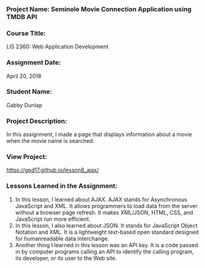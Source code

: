 ### Project Name:  Seminole Movie Connection Application using TMDB API

### Course Title:
LIS 2360:  Web Application Development

### Assignment Date:  
April 20, 2018

### Student Name:  
Gabby Dunlap

### Project Description:
In this assignment, I made a page that displays information about a movie when the movie name is searched.

### View Project:
https://gpd17.github.io/lesson8_ajax/

### Lessons Learned in the Assignment:
1. In this lesson, I learned about AJAX. AJAX stands for Asynchronous JavaScript and XML. It allows programmers to load data from the server without a browser page refresh. It makes XML/JSON, HTML, CSS, and JavaScript run more efficient. 
2. In this lesson, I also learned about JSON. It stands for JavaScript Object Notation and XML. It is a  lightweight text-based open standard designed for humanreadable data interchange. 
3. Another thing I learned in this lesson was an API key. It is a code passed in by computer programs calling an API to identify the calling program, its developer, or its user to the Web site. 